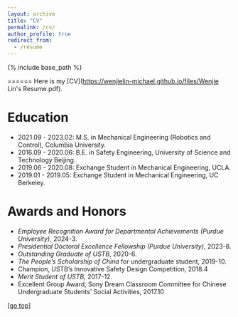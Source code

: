 ```yaml
---
layout: archive
title: "CV"
permalink: /cv/
author_profile: true
redirect_from:
  - /resume
---
```


{% include base_path %}

======
Here is my [CV](https://wenjielin-michael.github.io/files/Wenjie Lin's Resume.pdf).
<!-- Here is my CV [[English Version](https://yrwang501.github.io/files/CV_Yanran.pdf), [中文简历](https://alanlusun.github.io/files/CV_LuChangsheng_CN.pdf)]. -->

Education
======
* 2021.09 - 2023.02: M.S. in Mechanical Engineering (Robotics and Control), Columbia University. 
* 2016.09 - 2020.06: B.E. in Safety Engineering, University of Science and Technology Beijing.
* 2019.06 - 2020.08: Exchange Student in Mechanical Engineering, UCLA.
* 2019.01 - 2019.05: Exchange Student in Mechanical Engineering, UC Berkeley.

Awards and Honors
======  
* *Employee Recognition Award for Departmental Achievements (Purdue University)*, 2024-3.
* *Presidential Doctoral Excellence Fellowship (Purdue University)*, 2023-8.
* *Outstanding Graduate of USTB*, 2020-6.
* *The People’s Scholarship of China* for undergraduate student, 2019-10.
* Champion, USTB’s Innovative Safety Design Competition, 2018.4
* *Merit Student of USTB*, 2017-12.
* Excellent Group Award, Sony Dream Classroom Committee for Chinese Undergraduate Students’ Social
  Activities, 2017.10


[[go top](https://wenjielin-michael.github.io/cv/)]  
